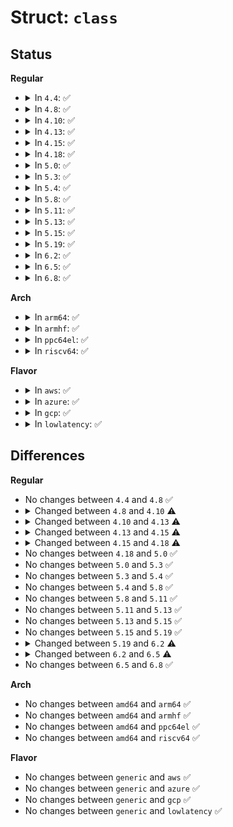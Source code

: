 # Struct: <code>class</code>

## Status
<b>Regular</b>
<ul>
<li>
<details>
<summary>In <code>4.4</code>: ✅</summary>

```c
struct class {
    const char *name;
    struct module *owner;
    struct class_attribute *class_attrs;
    const struct attribute_group **dev_groups;
    struct kobject *dev_kobj;
    int (*dev_uevent)(struct device *, struct kobj_uevent_env *);
    char * (*devnode)(struct device *, umode_t *);
    void (*class_release)(struct class *);
    void (*dev_release)(struct device *);
    int (*suspend)(struct device *, pm_message_t);
    int (*resume)(struct device *);
    const struct kobj_ns_type_operations *ns_type;
    const void * (*namespace)(struct device *);
    const struct dev_pm_ops *pm;
    struct subsys_private *p;
};
```
</details>
</li>
<li>
<details>
<summary>In <code>4.8</code>: ✅</summary>

```c
struct class {
    const char *name;
    struct module *owner;
    struct class_attribute *class_attrs;
    const struct attribute_group **dev_groups;
    struct kobject *dev_kobj;
    int (*dev_uevent)(struct device *, struct kobj_uevent_env *);
    char * (*devnode)(struct device *, umode_t *);
    void (*class_release)(struct class *);
    void (*dev_release)(struct device *);
    int (*suspend)(struct device *, pm_message_t);
    int (*resume)(struct device *);
    const struct kobj_ns_type_operations *ns_type;
    const void * (*namespace)(struct device *);
    const struct dev_pm_ops *pm;
    struct subsys_private *p;
};
```
</details>
</li>
<li>
<details>
<summary>In <code>4.10</code>: ✅</summary>

```c
struct class {
    const char *name;
    struct module *owner;
    struct class_attribute *class_attrs;
    const struct attribute_group **class_groups;
    const struct attribute_group **dev_groups;
    struct kobject *dev_kobj;
    int (*dev_uevent)(struct device *, struct kobj_uevent_env *);
    char * (*devnode)(struct device *, umode_t *);
    void (*class_release)(struct class *);
    void (*dev_release)(struct device *);
    int (*suspend)(struct device *, pm_message_t);
    int (*resume)(struct device *);
    const struct kobj_ns_type_operations *ns_type;
    const void * (*namespace)(struct device *);
    const struct dev_pm_ops *pm;
    struct subsys_private *p;
};
```
</details>
</li>
<li>
<details>
<summary>In <code>4.13</code>: ✅</summary>

```c
struct class {
    const char *name;
    struct module *owner;
    const struct attribute_group **class_groups;
    const struct attribute_group **dev_groups;
    struct kobject *dev_kobj;
    int (*dev_uevent)(struct device *, struct kobj_uevent_env *);
    char * (*devnode)(struct device *, umode_t *);
    void (*class_release)(struct class *);
    void (*dev_release)(struct device *);
    int (*suspend)(struct device *, pm_message_t);
    int (*resume)(struct device *);
    int (*shutdown)(struct device *);
    const struct kobj_ns_type_operations *ns_type;
    const void * (*namespace)(struct device *);
    const struct dev_pm_ops *pm;
    struct subsys_private *p;
};
```
</details>
</li>
<li>
<details>
<summary>In <code>4.15</code>: ✅</summary>

```c
struct class {
    const char *name;
    struct module *owner;
    const struct attribute_group **class_groups;
    const struct attribute_group **dev_groups;
    struct kobject *dev_kobj;
    int (*dev_uevent)(struct device *, struct kobj_uevent_env *);
    char * (*devnode)(struct device *, umode_t *);
    void (*class_release)(struct class *);
    void (*dev_release)(struct device *);
    int (*shutdown_pre)(struct device *);
    const struct kobj_ns_type_operations *ns_type;
    const void * (*namespace)(struct device *);
    const struct dev_pm_ops *pm;
    struct subsys_private *p;
};
```
</details>
</li>
<li>
<details>
<summary>In <code>4.18</code>: ✅</summary>

```c
struct class {
    const char *name;
    struct module *owner;
    const struct attribute_group **class_groups;
    const struct attribute_group **dev_groups;
    struct kobject *dev_kobj;
    int (*dev_uevent)(struct device *, struct kobj_uevent_env *);
    char * (*devnode)(struct device *, umode_t *);
    void (*class_release)(struct class *);
    void (*dev_release)(struct device *);
    int (*shutdown_pre)(struct device *);
    const struct kobj_ns_type_operations *ns_type;
    const void * (*namespace)(struct device *);
    void (*get_ownership)(struct device *, kuid_t *, kgid_t *);
    const struct dev_pm_ops *pm;
    struct subsys_private *p;
};
```
</details>
</li>
<li>
<details>
<summary>In <code>5.0</code>: ✅</summary>

```c
struct class {
    const char *name;
    struct module *owner;
    const struct attribute_group **class_groups;
    const struct attribute_group **dev_groups;
    struct kobject *dev_kobj;
    int (*dev_uevent)(struct device *, struct kobj_uevent_env *);
    char * (*devnode)(struct device *, umode_t *);
    void (*class_release)(struct class *);
    void (*dev_release)(struct device *);
    int (*shutdown_pre)(struct device *);
    const struct kobj_ns_type_operations *ns_type;
    const void * (*namespace)(struct device *);
    void (*get_ownership)(struct device *, kuid_t *, kgid_t *);
    const struct dev_pm_ops *pm;
    struct subsys_private *p;
};
```
</details>
</li>
<li>
<details>
<summary>In <code>5.3</code>: ✅</summary>

```c
struct class {
    const char *name;
    struct module *owner;
    const struct attribute_group **class_groups;
    const struct attribute_group **dev_groups;
    struct kobject *dev_kobj;
    int (*dev_uevent)(struct device *, struct kobj_uevent_env *);
    char * (*devnode)(struct device *, umode_t *);
    void (*class_release)(struct class *);
    void (*dev_release)(struct device *);
    int (*shutdown_pre)(struct device *);
    const struct kobj_ns_type_operations *ns_type;
    const void * (*namespace)(struct device *);
    void (*get_ownership)(struct device *, kuid_t *, kgid_t *);
    const struct dev_pm_ops *pm;
    struct subsys_private *p;
};
```
</details>
</li>
<li>
<details>
<summary>In <code>5.4</code>: ✅</summary>

```c
struct class {
    const char *name;
    struct module *owner;
    const struct attribute_group **class_groups;
    const struct attribute_group **dev_groups;
    struct kobject *dev_kobj;
    int (*dev_uevent)(struct device *, struct kobj_uevent_env *);
    char * (*devnode)(struct device *, umode_t *);
    void (*class_release)(struct class *);
    void (*dev_release)(struct device *);
    int (*shutdown_pre)(struct device *);
    const struct kobj_ns_type_operations *ns_type;
    const void * (*namespace)(struct device *);
    void (*get_ownership)(struct device *, kuid_t *, kgid_t *);
    const struct dev_pm_ops *pm;
    struct subsys_private *p;
};
```
</details>
</li>
<li>
<details>
<summary>In <code>5.8</code>: ✅</summary>

```c
struct class {
    const char *name;
    struct module *owner;
    const struct attribute_group **class_groups;
    const struct attribute_group **dev_groups;
    struct kobject *dev_kobj;
    int (*dev_uevent)(struct device *, struct kobj_uevent_env *);
    char * (*devnode)(struct device *, umode_t *);
    void (*class_release)(struct class *);
    void (*dev_release)(struct device *);
    int (*shutdown_pre)(struct device *);
    const struct kobj_ns_type_operations *ns_type;
    const void * (*namespace)(struct device *);
    void (*get_ownership)(struct device *, kuid_t *, kgid_t *);
    const struct dev_pm_ops *pm;
    struct subsys_private *p;
};
```
</details>
</li>
<li>
<details>
<summary>In <code>5.11</code>: ✅</summary>

```c
struct class {
    const char *name;
    struct module *owner;
    const struct attribute_group **class_groups;
    const struct attribute_group **dev_groups;
    struct kobject *dev_kobj;
    int (*dev_uevent)(struct device *, struct kobj_uevent_env *);
    char * (*devnode)(struct device *, umode_t *);
    void (*class_release)(struct class *);
    void (*dev_release)(struct device *);
    int (*shutdown_pre)(struct device *);
    const struct kobj_ns_type_operations *ns_type;
    const void * (*namespace)(struct device *);
    void (*get_ownership)(struct device *, kuid_t *, kgid_t *);
    const struct dev_pm_ops *pm;
    struct subsys_private *p;
};
```
</details>
</li>
<li>
<details>
<summary>In <code>5.13</code>: ✅</summary>

```c
struct class {
    const char *name;
    struct module *owner;
    const struct attribute_group **class_groups;
    const struct attribute_group **dev_groups;
    struct kobject *dev_kobj;
    int (*dev_uevent)(struct device *, struct kobj_uevent_env *);
    char * (*devnode)(struct device *, umode_t *);
    void (*class_release)(struct class *);
    void (*dev_release)(struct device *);
    int (*shutdown_pre)(struct device *);
    const struct kobj_ns_type_operations *ns_type;
    const void * (*namespace)(struct device *);
    void (*get_ownership)(struct device *, kuid_t *, kgid_t *);
    const struct dev_pm_ops *pm;
    struct subsys_private *p;
};
```
</details>
</li>
<li>
<details>
<summary>In <code>5.15</code>: ✅</summary>

```c
struct class {
    const char *name;
    struct module *owner;
    const struct attribute_group **class_groups;
    const struct attribute_group **dev_groups;
    struct kobject *dev_kobj;
    int (*dev_uevent)(struct device *, struct kobj_uevent_env *);
    char * (*devnode)(struct device *, umode_t *);
    void (*class_release)(struct class *);
    void (*dev_release)(struct device *);
    int (*shutdown_pre)(struct device *);
    const struct kobj_ns_type_operations *ns_type;
    const void * (*namespace)(struct device *);
    void (*get_ownership)(struct device *, kuid_t *, kgid_t *);
    const struct dev_pm_ops *pm;
    struct subsys_private *p;
};
```
</details>
</li>
<li>
<details>
<summary>In <code>5.19</code>: ✅</summary>

```c
struct class {
    const char *name;
    struct module *owner;
    const struct attribute_group **class_groups;
    const struct attribute_group **dev_groups;
    struct kobject *dev_kobj;
    int (*dev_uevent)(struct device *, struct kobj_uevent_env *);
    char * (*devnode)(struct device *, umode_t *);
    void (*class_release)(struct class *);
    void (*dev_release)(struct device *);
    int (*shutdown_pre)(struct device *);
    const struct kobj_ns_type_operations *ns_type;
    const void * (*namespace)(struct device *);
    void (*get_ownership)(struct device *, kuid_t *, kgid_t *);
    const struct dev_pm_ops *pm;
    struct subsys_private *p;
};
```
</details>
</li>
<li>
<details>
<summary>In <code>6.2</code>: ✅</summary>

```c
struct class {
    const char *name;
    struct module *owner;
    const struct attribute_group **class_groups;
    const struct attribute_group **dev_groups;
    struct kobject *dev_kobj;
    int (*dev_uevent)(const struct device *, struct kobj_uevent_env *);
    char * (*devnode)(const struct device *, umode_t *);
    void (*class_release)(struct class *);
    void (*dev_release)(struct device *);
    int (*shutdown_pre)(struct device *);
    const struct kobj_ns_type_operations *ns_type;
    const void * (*namespace)(const struct device *);
    void (*get_ownership)(const struct device *, kuid_t *, kgid_t *);
    const struct dev_pm_ops *pm;
    struct subsys_private *p;
};
```
</details>
</li>
<li>
<details>
<summary>In <code>6.5</code>: ✅</summary>

```c
struct class {
    const char *name;
    const struct attribute_group **class_groups;
    const struct attribute_group **dev_groups;
    int (*dev_uevent)(const struct device *, struct kobj_uevent_env *);
    char * (*devnode)(const struct device *, umode_t *);
    void (*class_release)(const struct class *);
    void (*dev_release)(struct device *);
    int (*shutdown_pre)(struct device *);
    const struct kobj_ns_type_operations *ns_type;
    const void * (*namespace)(const struct device *);
    void (*get_ownership)(const struct device *, kuid_t *, kgid_t *);
    const struct dev_pm_ops *pm;
};
```
</details>
</li>
<li>
<details>
<summary>In <code>6.8</code>: ✅</summary>

```c
struct class {
    const char *name;
    const struct attribute_group **class_groups;
    const struct attribute_group **dev_groups;
    int (*dev_uevent)(const struct device *, struct kobj_uevent_env *);
    char * (*devnode)(const struct device *, umode_t *);
    void (*class_release)(const struct class *);
    void (*dev_release)(struct device *);
    int (*shutdown_pre)(struct device *);
    const struct kobj_ns_type_operations *ns_type;
    const void * (*namespace)(const struct device *);
    void (*get_ownership)(const struct device *, kuid_t *, kgid_t *);
    const struct dev_pm_ops *pm;
};
```
</details>
</li>
</ul>
<b>Arch</b>
<ul>
<li>
<details>
<summary>In <code>arm64</code>: ✅</summary>

```c
struct class {
    const char *name;
    struct module *owner;
    const struct attribute_group **class_groups;
    const struct attribute_group **dev_groups;
    struct kobject *dev_kobj;
    int (*dev_uevent)(struct device *, struct kobj_uevent_env *);
    char * (*devnode)(struct device *, umode_t *);
    void (*class_release)(struct class *);
    void (*dev_release)(struct device *);
    int (*shutdown_pre)(struct device *);
    const struct kobj_ns_type_operations *ns_type;
    const void * (*namespace)(struct device *);
    void (*get_ownership)(struct device *, kuid_t *, kgid_t *);
    const struct dev_pm_ops *pm;
    struct subsys_private *p;
};
```
</details>
</li>
<li>
<details>
<summary>In <code>armhf</code>: ✅</summary>

```c
struct class {
    const char *name;
    struct module *owner;
    const struct attribute_group **class_groups;
    const struct attribute_group **dev_groups;
    struct kobject *dev_kobj;
    int (*dev_uevent)(struct device *, struct kobj_uevent_env *);
    char * (*devnode)(struct device *, umode_t *);
    void (*class_release)(struct class *);
    void (*dev_release)(struct device *);
    int (*shutdown_pre)(struct device *);
    const struct kobj_ns_type_operations *ns_type;
    const void * (*namespace)(struct device *);
    void (*get_ownership)(struct device *, kuid_t *, kgid_t *);
    const struct dev_pm_ops *pm;
    struct subsys_private *p;
};
```
</details>
</li>
<li>
<details>
<summary>In <code>ppc64el</code>: ✅</summary>

```c
struct class {
    const char *name;
    struct module *owner;
    const struct attribute_group **class_groups;
    const struct attribute_group **dev_groups;
    struct kobject *dev_kobj;
    int (*dev_uevent)(struct device *, struct kobj_uevent_env *);
    char * (*devnode)(struct device *, umode_t *);
    void (*class_release)(struct class *);
    void (*dev_release)(struct device *);
    int (*shutdown_pre)(struct device *);
    const struct kobj_ns_type_operations *ns_type;
    const void * (*namespace)(struct device *);
    void (*get_ownership)(struct device *, kuid_t *, kgid_t *);
    const struct dev_pm_ops *pm;
    struct subsys_private *p;
};
```
</details>
</li>
<li>
<details>
<summary>In <code>riscv64</code>: ✅</summary>

```c
struct class {
    const char *name;
    struct module *owner;
    const struct attribute_group **class_groups;
    const struct attribute_group **dev_groups;
    struct kobject *dev_kobj;
    int (*dev_uevent)(struct device *, struct kobj_uevent_env *);
    char * (*devnode)(struct device *, umode_t *);
    void (*class_release)(struct class *);
    void (*dev_release)(struct device *);
    int (*shutdown_pre)(struct device *);
    const struct kobj_ns_type_operations *ns_type;
    const void * (*namespace)(struct device *);
    void (*get_ownership)(struct device *, kuid_t *, kgid_t *);
    const struct dev_pm_ops *pm;
    struct subsys_private *p;
};
```
</details>
</li>
</ul>
<b>Flavor</b>
<ul>
<li>
<details>
<summary>In <code>aws</code>: ✅</summary>

```c
struct class {
    const char *name;
    struct module *owner;
    const struct attribute_group **class_groups;
    const struct attribute_group **dev_groups;
    struct kobject *dev_kobj;
    int (*dev_uevent)(struct device *, struct kobj_uevent_env *);
    char * (*devnode)(struct device *, umode_t *);
    void (*class_release)(struct class *);
    void (*dev_release)(struct device *);
    int (*shutdown_pre)(struct device *);
    const struct kobj_ns_type_operations *ns_type;
    const void * (*namespace)(struct device *);
    void (*get_ownership)(struct device *, kuid_t *, kgid_t *);
    const struct dev_pm_ops *pm;
    struct subsys_private *p;
};
```
</details>
</li>
<li>
<details>
<summary>In <code>azure</code>: ✅</summary>

```c
struct class {
    const char *name;
    struct module *owner;
    const struct attribute_group **class_groups;
    const struct attribute_group **dev_groups;
    struct kobject *dev_kobj;
    int (*dev_uevent)(struct device *, struct kobj_uevent_env *);
    char * (*devnode)(struct device *, umode_t *);
    void (*class_release)(struct class *);
    void (*dev_release)(struct device *);
    int (*shutdown_pre)(struct device *);
    const struct kobj_ns_type_operations *ns_type;
    const void * (*namespace)(struct device *);
    void (*get_ownership)(struct device *, kuid_t *, kgid_t *);
    const struct dev_pm_ops *pm;
    struct subsys_private *p;
};
```
</details>
</li>
<li>
<details>
<summary>In <code>gcp</code>: ✅</summary>

```c
struct class {
    const char *name;
    struct module *owner;
    const struct attribute_group **class_groups;
    const struct attribute_group **dev_groups;
    struct kobject *dev_kobj;
    int (*dev_uevent)(struct device *, struct kobj_uevent_env *);
    char * (*devnode)(struct device *, umode_t *);
    void (*class_release)(struct class *);
    void (*dev_release)(struct device *);
    int (*shutdown_pre)(struct device *);
    const struct kobj_ns_type_operations *ns_type;
    const void * (*namespace)(struct device *);
    void (*get_ownership)(struct device *, kuid_t *, kgid_t *);
    const struct dev_pm_ops *pm;
    struct subsys_private *p;
};
```
</details>
</li>
<li>
<details>
<summary>In <code>lowlatency</code>: ✅</summary>

```c
struct class {
    const char *name;
    struct module *owner;
    const struct attribute_group **class_groups;
    const struct attribute_group **dev_groups;
    struct kobject *dev_kobj;
    int (*dev_uevent)(struct device *, struct kobj_uevent_env *);
    char * (*devnode)(struct device *, umode_t *);
    void (*class_release)(struct class *);
    void (*dev_release)(struct device *);
    int (*shutdown_pre)(struct device *);
    const struct kobj_ns_type_operations *ns_type;
    const void * (*namespace)(struct device *);
    void (*get_ownership)(struct device *, kuid_t *, kgid_t *);
    const struct dev_pm_ops *pm;
    struct subsys_private *p;
};
```
</details>
</li>
</ul>

## Differences
<b>Regular</b>
<ul>
<li>
No changes between <code>4.4</code> and <code>4.8</code> ✅
</li>
<li>
<details>
<summary>Changed between <code>4.8</code> and <code>4.10</code> ⚠️</summary>
<ul>
<li>
<b>Field added. </b>
<code>const struct attribute_group **class_groups</code>
</li>
</ul>
</details>
</li>
<li>
<details>
<summary>Changed between <code>4.10</code> and <code>4.13</code> ⚠️</summary>
<ul>
<li>
<b>Field added. </b>
<code>int (*shutdown)(struct device *)</code>
</li>
<li>
<b>Field removed. </b>
<code>struct class_attribute *class_attrs</code>
</li>
</ul>
</details>
</li>
<li>
<details>
<summary>Changed between <code>4.13</code> and <code>4.15</code> ⚠️</summary>
<ul>
<li>
<b>Field added. </b>
<code>int (*shutdown_pre)(struct device *)</code>
</li>
<li>
<b>Field removed. </b>
<code>int (*suspend)(struct device *, pm_message_t)</code>
</li>
<li>
<b>Field removed. </b>
<code>int (*resume)(struct device *)</code>
</li>
<li>
<b>Field removed. </b>
<code>int (*shutdown)(struct device *)</code>
</li>
</ul>
</details>
</li>
<li>
<details>
<summary>Changed between <code>4.15</code> and <code>4.18</code> ⚠️</summary>
<ul>
<li>
<b>Field added. </b>
<code>void (*get_ownership)(struct device *, kuid_t *, kgid_t *)</code>
</li>
</ul>
</details>
</li>
<li>
No changes between <code>4.18</code> and <code>5.0</code> ✅
</li>
<li>
No changes between <code>5.0</code> and <code>5.3</code> ✅
</li>
<li>
No changes between <code>5.3</code> and <code>5.4</code> ✅
</li>
<li>
No changes between <code>5.4</code> and <code>5.8</code> ✅
</li>
<li>
No changes between <code>5.8</code> and <code>5.11</code> ✅
</li>
<li>
No changes between <code>5.11</code> and <code>5.13</code> ✅
</li>
<li>
No changes between <code>5.13</code> and <code>5.15</code> ✅
</li>
<li>
No changes between <code>5.15</code> and <code>5.19</code> ✅
</li>
<li>
<details>
<summary>Changed between <code>5.19</code> and <code>6.2</code> ⚠️</summary>
<ul>
<li>
<b>Field type changed. </b>
<code>int (*dev_uevent)(struct device *, struct kobj_uevent_env *)</code> ➡️ <code>int (*dev_uevent)(const struct device *, struct kobj_uevent_env *)</code>
</li>
<li>
<b>Field type changed. </b>
<code>char * (*devnode)(struct device *, umode_t *)</code> ➡️ <code>char * (*devnode)(const struct device *, umode_t *)</code>
</li>
<li>
<b>Field type changed. </b>
<code>const void * (*namespace)(struct device *)</code> ➡️ <code>const void * (*namespace)(const struct device *)</code>
</li>
<li>
<b>Field type changed. </b>
<code>void (*get_ownership)(struct device *, kuid_t *, kgid_t *)</code> ➡️ <code>void (*get_ownership)(const struct device *, kuid_t *, kgid_t *)</code>
</li>
</ul>
</details>
</li>
<li>
<details>
<summary>Changed between <code>6.2</code> and <code>6.5</code> ⚠️</summary>
<ul>
<li>
<b>Field removed. </b>
<code>struct module *owner</code>
</li>
<li>
<b>Field removed. </b>
<code>struct kobject *dev_kobj</code>
</li>
<li>
<b>Field removed. </b>
<code>struct subsys_private *p</code>
</li>
<li>
<b>Field type changed. </b>
<code>void (*class_release)(struct class *)</code> ➡️ <code>void (*class_release)(const struct class *)</code>
</li>
</ul>
</details>
</li>
<li>
No changes between <code>6.5</code> and <code>6.8</code> ✅
</li>
</ul>
<b>Arch</b>
<ul>
<li>
No changes between <code>amd64</code> and <code>arm64</code> ✅
</li>
<li>
No changes between <code>amd64</code> and <code>armhf</code> ✅
</li>
<li>
No changes between <code>amd64</code> and <code>ppc64el</code> ✅
</li>
<li>
No changes between <code>amd64</code> and <code>riscv64</code> ✅
</li>
</ul>
<b>Flavor</b>
<ul>
<li>
No changes between <code>generic</code> and <code>aws</code> ✅
</li>
<li>
No changes between <code>generic</code> and <code>azure</code> ✅
</li>
<li>
No changes between <code>generic</code> and <code>gcp</code> ✅
</li>
<li>
No changes between <code>generic</code> and <code>lowlatency</code> ✅
</li>
</ul>
